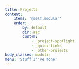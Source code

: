 ```yaml
---
title: Projects
content:
    items: '@self.modular'
    order:
        by: default
        dir: asc
        custom:
            - _project-spotlight
            - _quick-links
            - _other-projects
body_classes: modular
menu: 'Stuff I''ve Done'
---
```


